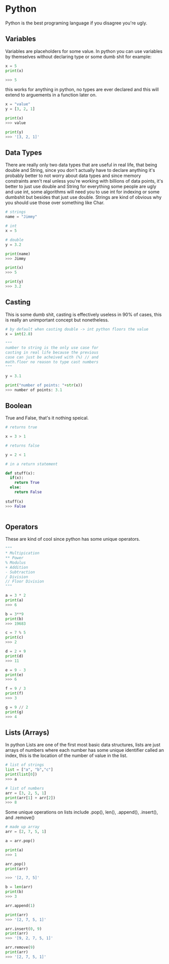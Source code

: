 # Python

Python is the best programing language if you disagree you're ugly.
## Variables

Variables are placeholders for some value. In python you can use variables by themselves without declaring type or some dumb shit for example:

```python
x = 5
print(x)

>>> 5
```

this works for anything in python, no types are ever declared and this will extend to arguements in a function later on.

```python
x = "value"
y = [3, 2, 1]

print(x)
>>> value

print(y)
>>> '[3, 2, 1]'
```

## Data Types

There are really only two data types that are useful in real life, that being double and String, since you don't actually have to declare anything it's probably better to not worry about data types and since memory constraints aren't real unless you're working with billions of data points, it's better to just use double and String for everything some people are ugly and use int, some algorithms will need you to use int for indexing or some dumbshit but besides that just use double. Strings are kind of obvious why you should use those over something like Char.

```python
# strings
name = "Jimmy"

# int
x = 5

# double
y = 3.2

print(name)
>>> Jimmy

print(x)
>>> 5

print(y)
>>> 3.2
```

## Casting

This is some dumb shit, casting is effectively useless in 90% of cases, this is really an unimportant concept but nonetheless.

```python
# by default when casting double -> int python floors the value
x = int(2.8)

"""
number to string is the only use case for 
casting in real life because the previous
case can just be acheived with (%) // and 
math.floor no reason to type cast numbers
"""

y = 3.1

print("number of points: "+str(x))
>>> number of points: 3.1
```

## Boolean

True and False, that's it nothing speical.

```python
# returns true

x = 3 > 1

# returns false

y = 2 < 1

# in a return statement

def stuff(x):
  if(x):
    return True
  else:
    return False
    
stuff(x)
>>> False
  
```

## Operators

These are kind of cool since python has some unique operators.

```python
"""
* Multipication
** Power
% Modulus
+ Addition
- Subtraction
/ Division
// Floor Division
"""

a = 3 * 2
print(a)
>>> 6

b = 3**9
print(b)
>>> 19683

c = 7 % 5
print(c)
>>> 2

d = 2 + 9
print(d)
>>> 11

e = 9 - 3
print(e)
>>> 6

f = 9 / 3
print(f)
>>> 3

g = 9 // 2
print(g)
>>> 4
```

## Lists (Arrays)

In python Lists are one of the first most basic data structures, lists are just arrays of numbers where each number has some unique identifier called an index, this is the location of the number of value in the list.

```python
# list of strings
list = ["a", "b","c"]
print(list[0])
>>> a

# list of numbers
arr = [3, 2, 5, 1]
print(arr[1] + arr[2])
>>> 8
```

Some unique operations on lists include .pop(), len(), .append(), .insert(), and .remove()

```python
# made up array
arr = [2, 7, 5, 1]

a = arr.pop()

print(a)
>>> 1

arr.pop()
print(arr)

>>> '[2, 7, 5]'

b = len(arr)
print(b)
>>> 3

arr.append(1)

print(arr)
>>> '[2, 7, 5, 1]'

arr.insert(0, 9)
print(arr)
>>> '[9, 2, 7, 5, 1]'

arr.remove(9)
print(arr)
>>> '[2, 7, 5, 1]'
```
